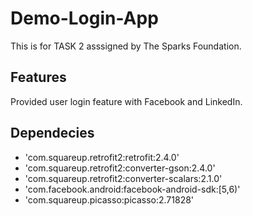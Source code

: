 # Demo-Login-App
This is for TASK 2 asssigned by The Sparks Foundation.

## Features
Provided user login feature with Facebook and LinkedIn.

## Dependecies
* 'com.squareup.retrofit2:retrofit:2.4.0'
* 'com.squareup.retrofit2:converter-gson:2.4.0'
* 'com.squareup.retrofit2:converter-scalars:2.1.0'
* 'com.facebook.android:facebook-android-sdk:[5,6)'
* 'com.squareup.picasso:picasso:2.71828'
